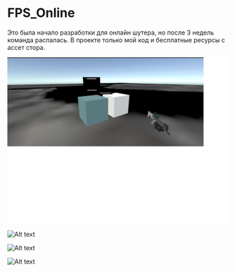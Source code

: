 # FPS_Online
Это была начало разработки для онлайн шутера, но после 3 недель команда распалась.  В проекте только мой код и бесплатные ресурсы с ассет стора.

![Alt text](https://github.com/BigToni968/FPS_Online/blob/main/Screenshots/Screenshot_1.jpg "Первый скрин.")

![Alt text](https://github.com/BigToni968/FPS_Online/blob/main/Screenshots/Screenshots_2.jpg "Второй скрин.")

![Alt text](https://github.com/BigToni968/FPS_Online/blob/main/Screenshots/Screenshots_3.jpg "Третий скрин.")

![Alt text](https://github.com/BigToni968/FPS_Online/blob/main/Screenshots/Screenshots_4.jpg "Четвёртый скрин.")
